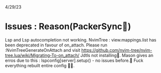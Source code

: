 4/29/23
# Issues : Reason(PackerSync🤬)
Lsp and Lsp autocompletion not working.
NvimTree : view.mappings.list has been deprecated in favour of on_attach. Please run :NvimTreeGenerateOnAttach and visit https://github.com/nvim-tree/nvim-tree.lua/wiki/Migrating-To-on_attach/
Jdtls not installing🤬.
Mason gives an erros due to this : lspconfig[server].setup() - no issues before.🤬
Fuck everything rebuilt entire config 🤬🤬.

